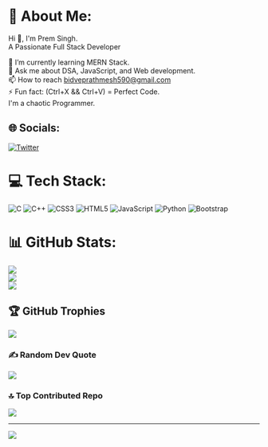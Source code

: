 # 💫 About Me:

Hi 👋, I'm Prem  Singh.<br>
A Passionate Full  Stack Developer<br>

🌱 I’m currently learning MERN Stack.<br>
💬 Ask me about DSA, JavaScript, and Web development.<br>
📫 How to reach bidveprathmesh590@gmail.com<br>
⚡ Fun fact: (Ctrl+X && Ctrl+V) = Perfect Code.<br>
     I'm a chaotic Programmer.<br>


## 🌐 Socials:
[![Twitter](https://img.shields.io/badge/Twitter-%231DA1F2.svg?logo=Twitter&logoColor=white)](https://twitter.com/https://twitter.com/home) 

# 💻 Tech Stack:
![C](https://img.shields.io/badge/c-%2300599C.svg?style=for-the-badge&logo=c&logoColor=white) ![C++](https://img.shields.io/badge/c++-%2300599C.svg?style=for-the-badge&logo=c%2B%2B&logoColor=white) ![CSS3](https://img.shields.io/badge/css3-%231572B6.svg?style=for-the-badge&logo=css3&logoColor=white) ![HTML5](https://img.shields.io/badge/html5-%23E34F26.svg?style=for-the-badge&logo=html5&logoColor=white) ![JavaScript](https://img.shields.io/badge/javascript-%23323330.svg?style=for-the-badge&logo=javascript&logoColor=%23F7DF1E) ![Python](https://img.shields.io/badge/python-3670A0?style=for-the-badge&logo=python&logoColor=ffdd54) ![Bootstrap](https://img.shields.io/badge/bootstrap-%23563D7C.svg?style=for-the-badge&logo=bootstrap&logoColor=white)
# 📊 GitHub Stats:
![](https://github-readme-stats.vercel.app/api?username=prempg&theme=tokyonight&hide_border=false&include_all_commits=false&count_private=false)<br/>
![](https://github-readme-streak-stats.herokuapp.com/?user=prempg&theme=tokyonight&hide_border=false)<br/>
![](https://github-readme-stats.vercel.app/api/top-langs/?username=prempg&theme=tokyonight&hide_border=false&include_all_commits=false&count_private=false&layout=compact)

## 🏆 GitHub Trophies
![](https://github-profile-trophy.vercel.app/?username=prempg&theme=tokyonight&no-frame=false&no-bg=false&margin-w=4)

### ✍️ Random Dev Quote
![](https://quotes-github-readme.vercel.app/api?type=horizontal&theme=radical)

### 🔝 Top Contributed Repo
![](https://github-contributor-stats.vercel.app/api?username=prempg&limit=5&theme=tokyonight&combine_all_yearly_contributions=true)

---
[![](https://visitcount.itsvg.in/api?id=prempg&icon=0&color=0)](https://visitcount.itsvg.in)

<!-- Proudly created with GPRM ( https://gprm.itsvg.in ) -->
